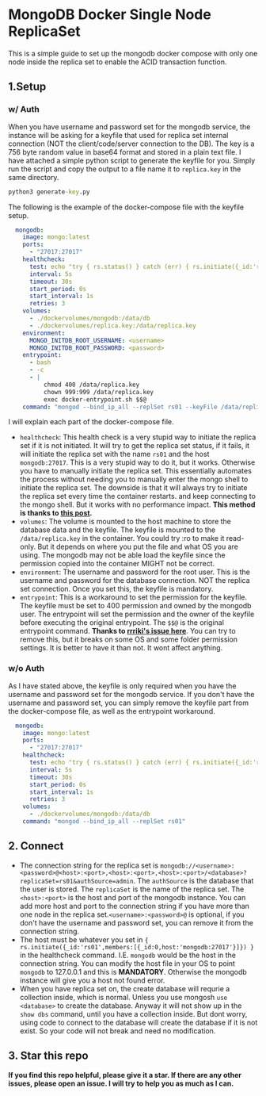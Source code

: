 # MongoDB Docker Single Node ReplicaSet
This is a simple guide to set up the mongodb docker compose with only one node inside the replica set to enable the ACID transaction function.

## 1.Setup
### w/ Auth
When you have username and password set for the mongodb service, the instance will be asking for a keyfile that used for replica set internal connection (NOT the client/code/server connection to the DB). The key is a 756 byte random value in base64 format and stored in a plain text file. I have attached a simple python script to generate the keyfile for you. Simply run the script and copy the output to a file name it to `replica.key` in the same directory.

```cmd
python3 generate-key.py
```

The following is the example of the docker-compose file with the keyfile setup.

```yaml
  mongodb:
    image: mongo:latest
    ports: 
      - "27017:27017"
    healthcheck:
      test: echo "try { rs.status() } catch (err) { rs.initiate({_id:'rs01',members:[{_id:0,host:'mongodb:27017'}]}) }" | mongosh "mongodb://<username>:<password>@mongodb:27017" --authenticationDatabase admin --quiet
      interval: 5s
      timeout: 30s
      start_period: 0s
      start_interval: 1s
      retries: 3
    volumes:
      - ./dockervolumes/mongodb:/data/db
      - ./dockervolumes/replica.key:/data/replica.key
    environment:
      MONGO_INITDB_ROOT_USERNAME: <username>
      MONGO_INITDB_ROOT_PASSWORD: <password>
    entrypoint:
      - bash
      - -c
      - |
          chmod 400 /data/replica.key
          chown 999:999 /data/replica.key
          exec docker-entrypoint.sh $$@ 
    command: "mongod --bind_ip_all --replSet rs01 --keyFile /data/replica.key"
```
I will explain each part of the docker-compose file.
- `healthcheck`: This health check is a very stupid way to initiate the replica set if it is not initiated. It will try to get the replica set status, if it fails, it will initiate the replica set with the name `rs01` and the host `mongodb:27017`. This is a very stupid way to do it, but it works. Otherwise you have to manually initiate the replica set. This essentially automates the process without needing you to manually enter the mongo shell to initiate the replica set. The downside is that it will always try to initiate the replica set every time the container restarts. and keep connecting to the mongo shell. But it works with no performance impact. **This method is thanks to [this post](https://anthonysimmon.com/the-only-local-mongodb-replica-set-with-docker-compose-guide-youll-ever-need/).**
- `volumes`: The volume is mounted to the host machine to store the database data and the keyfile. The keyfile is mounted to the `/data/replica.key` in the container. You could try :ro to make it read-only. But it depends on where you put the file and what OS you are using. The mongodb may not be able load the keyfile since the permission copied into the container MIGHT not be correct.
- `environment`: The username and password for the root user. This is the username and password for the database connection. NOT the replica set connection. Once you set this, the keyfile is mandatory.
- `entrypoint`: This is a workaround to set the permission for the keyfile. The keyfile must be set to 400 permission and owned by the mongodb user. The entrypoint will set the permission and the owner of the keyfile before executing the original entrypoint. The `$$@` is the original entrypoint command. **Thanks to [rrriki's issue here](https://github.com/docker-library/mongo/issues/475#issuecomment-845317707)**. You can try to remove this, but it breaks on some OS and some folder permission settings. It is better to have it than not. It wont affect anything.

### w/o Auth
As I have stated above, the keyfile is only required when you have the username and password set for the mongodb service. If you don't have the username and password set, you can simply remove the keyfile part from the docker-compose file, as well as the entrypoint workaround.

```yaml
  mongodb:
    image: mongo:latest
    ports: 
      - "27017:27017"
    healthcheck:
      test: echo "try { rs.status() } catch (err) { rs.initiate({_id:'rs01',members:[{_id:0,host:'mongodb:27017'}]}) }" | mongosh "mongodb://mongodb:27017" --quiet
      interval: 5s
      timeout: 30s
      start_period: 0s
      start_interval: 1s
      retries: 3
    volumes:
      - ./dockervolumes/mongodb:/data/db
    command: "mongod --bind_ip_all --replSet rs01"
```

## 2. Connect
- The connection string for the replica set is `mongodb://<username>:<password>@<host>:<port>,<host>:<port>,<host>:<port>/<database>?replicaSet=rs01&authSource=admin`. The `authSource` is the database that the user is stored. The `replicaSet` is the name of the replica set. The `<host>:<port>` is the host and port of the mongodb instance. You can add more host and port to the connection string if you have more than one node in the replica set.`<username>:<password>@` is optional, if you don't have the username and password set, you can remove it from the connection string.
- The host must be whatever you set in `{ rs.initiate({_id:'rs01',members:[{_id:0,host:'mongodb:27017'}]}) }` in the healthcheck command. I.E. `mongodb` would be the host in the connection string. You can modify the host file in your OS to point `mongodb` to 127.0.0.1 and this is **MANDATORY**. Otherwise the mongodb instance will give you a host not found error.
- When you have replica set on, the create database will requrie a collection inside, which is normal. Unless you use mongosh `use <database>` to create the database. Anyway it will not show up in the `show dbs` command, until you have a collection inside. But dont worry, using code to connect to the database will create the database if it is not exist. So your code will not break and need no modification.

## 3. Star this repo
**If you find this repo helpful, please give it a star. If there are any other issues, please open an issue. I will try to help you as much as I can.**